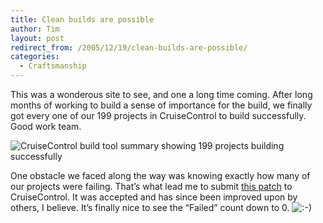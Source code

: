 ```yaml
---
title: Clean builds are possible
author: Tim
layout: post
redirect_from: /2005/12/19/clean-builds-are-possible/
categories:
  - Craftsmanship
---
```

This was a wonderous site to see, and one a long time coming. After long months of working to build a sense of importance for the build, we finally got every one of our 199 projects in CruiseControl to build successfully. Good work team.

![CruiseControl build tool summary showing 199 projects building successfully][1]

One obstacle we faced along the way was knowing exactly how many of our projects were failing. That&#8217;s what lead me to submit [this patch][2] to CruiseControl. It was accepted and has since been improved upon by others, I believe. It&#8217;s finally nice to see the &#8220;Failed&#8221; count down to 0. <img src="http://timshadel.com/wp-includes/images/smilies/icon_smile.gif" alt=":-)" class="wp-smiley" />

 [1]: http://timshadel.com/wp-content/uploads/2005/12/clean-build.gif
 [2]: http://jira.public.thoughtworks.org/browse/CC-203 "[#CC-203] Show number of projects on status page"
